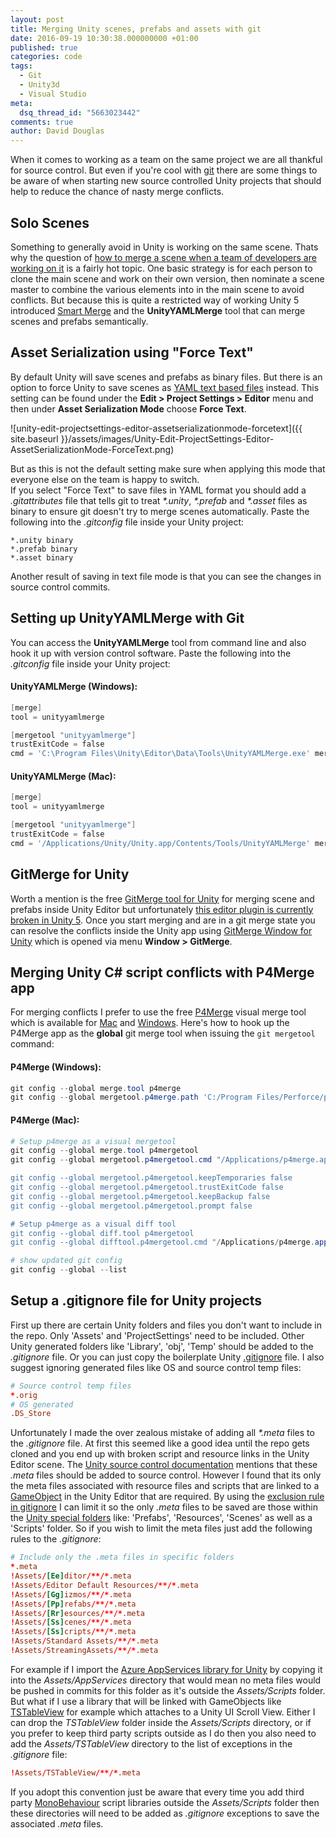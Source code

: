 ```yaml
---
layout: post
title: Merging Unity scenes, prefabs and assets with git
date: 2016-09-19 10:30:38.000000000 +01:00
published: true
categories: code
tags:
  - Git
  - Unity3d
  - Visual Studio
meta:
  dsq_thread_id: "5663023442"
comments: true
author: David Douglas
---
```


When it comes to working as a team on the same project we are all thankful for source control. But even if you're cool with [git](https://git-scm.com/) there are some things to be aware of when starting new source controlled Unity projects that should help to reduce the chance of nasty merge conflicts.

## Solo Scenes

Something to generally avoid in Unity is working on the same scene. Thats why the question of [how to merge a scene when a team of developers are working on it](http://forum.unity3d.com/threads/how-do-several-people-work-inside-the-same-scene-and-resolve-merging-conflicts-under-git.291468/) is a fairly hot topic. One basic strategy is for each person to clone the main scene and work on their own version, then nominate a scene master to combine the various elements into in the main scene to avoid conflicts. But because this is quite a restricted way of working Unity 5 introduced [Smart Merge](https://docs.unity3d.com/Manual/SmartMerge.html) and the **UnityYAMLMerge** tool that can merge scenes and prefabs semantically.

## Asset Serialization using "Force Text"

By default Unity will save scenes and prefabs as binary files. But there is an option to force Unity to save scenes as [YAML text based files](https://docs.unity3d.com/Manual/TextSceneFormat.html) instead. This setting can be found under the **Edit \> Project Settings \> Editor** menu and then under **Asset Serialization Mode** choose **Force Text**.

![unity-edit-projectsettings-editor-assetserializationmode-forcetext]({{ site.baseurl }}/assets/images/Unity-Edit-ProjectSettings-Editor-AssetSerializationMode-ForceText.png)

But as this is not the default setting make sure when applying this mode that everyone else on the team is happy to switch.  
If you select "Force Text" to save files in YAML format you should add a _.gitattributes_ file that tells git to treat _\*.unity_, _\*.prefab_ and _\*.asset_ files as binary to ensure git doesn't try to merge scenes automatically. Paste the following into the _.gitconfig_ file inside your Unity project:

```
*.unity binary
*.prefab binary
*.asset binary
```

Another result of saving in text file mode is that you can see the changes in source control commits.

## Setting up UnityYAMLMerge with Git

You can access the **UnityYAMLMerge** tool from command line and also hook it up with version control software. Paste the following into the _.gitconfig_ file inside your Unity project:

#### UnityYAMLMerge (Windows):

```powershell
[merge]
tool = unityyamlmerge

[mergetool "unityyamlmerge"]
trustExitCode = false
cmd = 'C:\Program Files\Unity\Editor\Data\Tools\UnityYAMLMerge.exe' merge -p "$BASE" "$REMOTE" "$LOCAL" "$MERGED"
```

#### UnityYAMLMerge (Mac):

```powershell
[merge]
tool = unityyamlmerge

[mergetool "unityyamlmerge"]
trustExitCode = false
cmd = '/Applications/Unity/Unity.app/Contents/Tools/UnityYAMLMerge' merge -p "$BASE" "$REMOTE" "$LOCAL" "$MERGED"
```

## GitMerge for Unity

Worth a mention is the free [GitMerge tool for Unity](https://flashg.github.io/GitMerge-for-Unity/) for merging scene and prefabs inside Unity Editor but unfortunately [this editor plugin is currently broken in Unity 5](https://github.com/FlaShG/GitMerge-for-Unity/issues/17). Once you start merging and are in a git merge state you can resolve the conflicts inside the Unity app using [GitMerge Window for Unity](https://flashg.github.io/GitMerge-for-Unity/#instructions-start) which is opened via menu **Window \> GitMerge**.

## Merging Unity C# script conflicts with P4Merge app

For merging conflicts I prefer to use the free [P4Merge](https://www.perforce.com/product/components/perforce-visual-merge-and-diff-tools) visual merge tool which is available for [Mac](https://www.perforce.com/downloads/register/helix?return_url=http://www.perforce.com/downloads/perforce/r15.2/bin.macosx107x86_64/P4V.dmg&platform_family=MACINTOSH&platform=OS%20X%2010.8%2B%20%28x64%29&version=2015.2/1312139&product_selected=Perforce&edition_selected=helix&product_name=Helix%20P4V:%20:%20Visual%20Client&prod_num=9) and [Windows](https://www.perforce.com/downloads/register/helix?return_url=http://www.perforce.com/downloads/perforce/r15.2/bin.ntx64/p4vinst64.exe&platform_family=WINDOWS&platform=Windows%20%28x64%29&version=2015.2/1312139&product_selected=Perforce&edition_selected=helix&product_name=Helix%20P4V:%20:%20Visual%20Client&prod_num=9). Here's how to hook up the P4Merge app as the **global** git merge tool when issuing the `git mergetool` command:

#### P4Merge (Windows):

```powershell
git config --global merge.tool p4merge
git config --global mergetool.p4merge.path 'C:/Program Files/Perforce/p4merge.exe'
```

#### P4Merge (Mac):

```powershell
# Setup p4merge as a visual mergetool
git config --global merge.tool p4mergetool
git config --global mergetool.p4mergetool.cmd "/Applications/p4merge.app/Contents/MacOS/p4merge \"$BASE\" \"$LOCAL\" \"$REMOTE\" \"$MERGED\"

git config --global mergetool.p4mergetool.keepTemporaries false
git config --global mergetool.p4mergetool.trustExitCode false
git config --global mergetool.p4mergetool.keepBackup false
git config --global mergetool.p4mergetool.prompt false

# Setup p4merge as a visual diff tool
git config --global diff.tool p4mergetool
git config --global difftool.p4mergetool.cmd "/Applications/p4merge.app/Contents/Resources/launchp4merge \"$LOCAL\" \"$REMOTE\"

# show updated git config
git config --global --list
```

## Setup a .gitignore file for Unity projects

First up there are certain Unity folders and files you don't want to include in the repo. Only 'Assets' and 'ProjectSettings' need to be included. Other Unity generated folders like 'Library', 'obj', 'Temp' should be added to the _.gitignore_ file. Or you can just copy the boilerplate Unity [.gitignore](https://www.gitignore.io/api/unity) file. I also suggest ignoring generated files like OS and source control temp files:

```conf
# Source control temp files
*.orig
# OS generated
.DS_Store
```

Unfortunately I made the over zealous mistake of adding all _\*.meta_ files to the _.gitignore_ file. At first this seemed like a good idea until the repo gets cloned and you end up with broken script and resource links in the Unity Editor scene. The [Unity source control documentation](https://docs.unity3d.com/Manual/ExternalVersionControlSystemSupport.html) mentions that these _.meta_ files should be added to source control. However I found that its only the meta files associated with resource files and scripts that are linked to a [GameObject](https://docs.unity3d.com/ScriptReference/GameObject.html) in the Unity Editor that are required. By using the [exclusion rule in gitignore](https://git-scm.com/docs/gitignore) I can limit it so the only _.meta_ files to be saved are those within the [Unity special folders](https://docs.unity3d.com/Manual/SpecialFolders.html) like: 'Prefabs', 'Resources', 'Scenes' as well as a 'Scripts' folder. So if you wish to limit the meta files just add the following rules to the _.gitignore_:

```conf
# Include only the .meta files in specific folders
*.meta
!Assets/[Ee]ditor/**/*.meta
!Assets/Editor Default Resources/**/*.meta
!Assets/[Gg]izmos/**/*.meta
!Assets/[Pp]refabs/**/*.meta
!Assets/[Rr]esources/**/*.meta
!Assets/[Ss]cenes/**/*.meta
!Assets/[Ss]cripts/**/*.meta
!Assets/Standard Assets/**/*.meta
!Assets/StreamingAssets/**/*.meta
```

For example if I import the [Azure AppServices library for Unity](https://github.com/Unity3dAzure/AppServices) by copying it into the _Assets/AppServices_ directory that would mean no meta files would be pushed in commits for this folder as it's outside the _Assets/Scripts_ folder. But what if I use a library that will be linked with GameObjects like [TSTableView](https://bitbucket.org/tacticsoft/tstableview) for example which attaches to a Unity UI Scroll View. Either I can drop the _TSTableView_ folder inside the _Assets/Scripts_ directory, or if you prefer to keep third party scripts outside as I do then you also need to add the _Assets/TSTableView_ directory to the list of exceptions in the _.gitignore_ file:

```conf
!Assets/TSTableView/**/*.meta
```

If you adopt this convention just be aware that every time you add third party [MonoBehaviour](https://docs.unity3d.com/ScriptReference/MonoBehaviour.html) script libraries outside the _Assets/Scripts_ folder then these directories will need to be added as _.gitignore_ exceptions to save the associated _.meta_ files.
